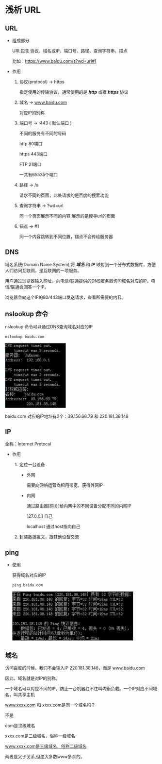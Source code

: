 # 浅析 URL

## URL

* 组成部分

    URL包含 协议、域名或IP、端口号、路径、查询字符串、描点

    比如：https://www.baidu.com/s?wd=url#1

* 作用

    1. 协议(protocol) -> https
    
        指定使用的传输协议，通常使用的是 ***http*** 或者 ***https*** 协议

    2. 域名 -> www.baidu.com    

        对应IP的别称

    3. 端口号 -> :443 ( 默认端口 )

        不同的服务有不同的号码

        http 80端口

        https 443端口

        FTP 21端口

        一共有65535个端口

    4. 路径 -> /s

        请求不同的页面，此处请求的是百度的搜索功能

    5. 查询字符串 -> ?wd=url

        同一个页面展示不同的内容,展示的是搜寻url的页面             

    6. 锚点 -> #1

        同一个内容跳转到不同位置，锚点不会传给服务器         

## DNS

域名系统(Domain Name System),将 ***域名*** 和 ***IP*** 映射到一个分布式数据库，方便人们访问互联网，是互联网的一项服务。

用户通过浏览器输入网址，向电信/联通提供的DNS服务器询问域名对应的IP，电信/联通会回答一个IP。

浏览器会向这个IP的80/443端口发送请求，查看所需要的内容。

## nslookup 命令

nslookup 命令可以通过DNS查询域名对应的IP

`nslookup baidu.com` 

![结果](/images/nslookup.png)

baidu.com 对应的IP地址有2个：39.156.68.79 和 220.181.38.148

## IP

全称：Internet Protocal

* 作用

    1. 定位一台设备

        - 外网

            需要向网络运营商租用带宽，获得外网IP

        - 内网

            通过路由器[网关]给内网中的不同设备分配不同的内网IP

            127.0.0.1 自己
            
            localhost 通过host指向自己


    2. 封装数据报文，跟其他设备交流

## ping

* 使用

    获得域名对应的IP
    
    ```ping baidu.com```

    ![ping返回的结果](/images/ping.png)

## 域名

访问百度的时候，我们不会输入IP 220.181.38.148，而是 www.baidu.com

因此，域名就是对IP的别称。

一个域名可以对应不同的IP，防止一台机器扛不住叫均衡负载。一个IP对应不同域名，叫共享主机

www.xxxx.com 和 xxxx.com是同一个域名吗？

不是

com是顶级域名

xxxx.com是二级域名，俗称一级域名

www.xxxx.com是三级域名，俗称二级域名

两者是父子关系,但绝大多数www多余的。

